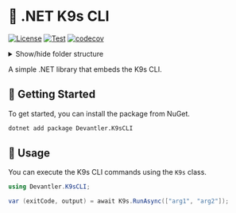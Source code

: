 # 🐶 .NET K9s CLI

[![License](https://img.shields.io/badge/License-Apache_2.0-blue.svg)](https://opensource.org/licenses/Apache-2.0)
[![Test](https://github.com/devantler-tech/dotnet-k9s-cli/actions/workflows/test.yaml/badge.svg)](https://github.com/devantler-tech/dotnet-k9s-cli/actions/workflows/test.yaml)
[![codecov](https://codecov.io/gh/devantler-tech/dotnet-k9s-cli/graph/badge.svg?token=RhQPb4fE7z)](https://codecov.io/gh/devantler-tech/dotnet-k9s-cli)

<details>
  <summary>Show/hide folder structure</summary>

<!-- readme-tree start -->
```
.
├── .github
│   └── workflows
├── scripts
├── src
│   └── Devantler.K9sCLI
│       └── runtimes
│           ├── linux-arm64
│           │   └── native
│           ├── linux-x64
│           │   └── native
│           ├── osx-arm64
│           │   └── native
│           ├── osx-x64
│           │   └── native
│           ├── win-arm64
│           │   └── native
│           └── win-x64
│               └── native
└── tests
    └── Devantler.K9sCLI.Tests
        └── K9sTests

22 directories
```
<!-- readme-tree end -->

</details>

A simple .NET library that embeds the K9s CLI.

## 🚀 Getting Started

To get started, you can install the package from NuGet.

```bash
dotnet add package Devantler.K9sCLI
```

## 📝 Usage

You can execute the K9s CLI commands using the `K9s` class.

```csharp
using Devantler.K9sCLI;

var (exitCode, output) = await K9s.RunAsync(["arg1", "arg2"]);
```
